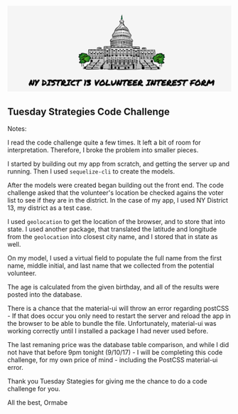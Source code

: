 ![alt text](capital-readme.png "US Capitol Building")

## Tuesday Strategies Code Challenge

Notes:

I read the code challenge quite a few times. It left a bit of room for interpretation. Therefore, I broke the problem into smaller pieces. 

I started by building out my app from scratch, and getting the server up and running. Then I used `sequelize-cli` to create the models.

After the models were created began building out the front end. The code challenge asked that the volunteer's location be checked agains the voter list to see if they are in the district. In the case of my app, I used NY District 13, my district as a test case. 

I used `geolocation` to get the location of the browser, and to store that into state. I used another package, that translated the latitude and longitude from the `geolocation` into closest city name, and I stored that in state as well. 

On my model, I used a virtual field to populate the full name from the first name, middle initial, and last name that we collected from the potential volunteer. 

The age is calculated from the given birthday, and all of the results were posted into the database. 

There is a chance that the material-ui will throw an error regarding postCSS - If that does occur you only need to restart the server and reload the app in the browser to be able to bundle the file. Unfortunately, material-ui was working correctly until I installed a package I had never used before.

The last remaning price was the database table comparison, and while I did not have that before 9pm tonight (9/10/17) - I will be completing this code challenge, for my own price of mind - including the PostCSS material-ui error. 

Thank you Tuesday Stategies for giving me the chance to do a code challenge for you.

All the best, Ormabe